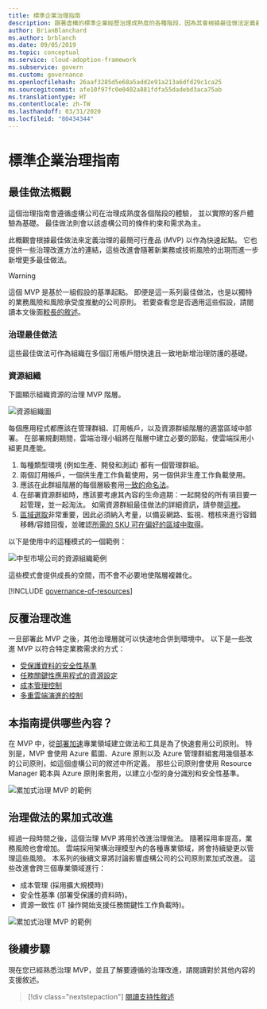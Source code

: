 ```yaml
---
title: 標準企業治理指南
description: 跟著虛構的標準企業經歷治理成熟度的各種階段，因為其會根據最佳做法定義最小可行產品 (MVP)。
author: BrianBlanchard
ms.author: brblanch
ms.date: 09/05/2019
ms.topic: conceptual
ms.service: cloud-adoption-framework
ms.subservice: govern
ms.custom: governance
ms.openlocfilehash: 26aaf3285d5e68a5add2e91a213a6dfd29c1ca25
ms.sourcegitcommit: afe10f97fc0e0402a881fdfa55dadebd3aca75ab
ms.translationtype: HT
ms.contentlocale: zh-TW
ms.lasthandoff: 03/31/2020
ms.locfileid: "80434344"
---
```

# <a name="standard-enterprise-governance-guide"></a>標準企業治理指南

## <a name="overview-of-best-practices"></a>最佳做法概觀

這個治理指南會遵循虛構公司在治理成熟度各個階段的體驗， 並以實際的客戶體驗為基礎。 最佳做法則會以該虛構公司的條件約束和需求為主。

此概觀會根據最佳做法來定義治理的最簡可行產品 (MVP) 以作為快速起點。 它也提供一些治理改進方法的連結，這些改進會隨著新業務或技術風險的出現而進一步新增更多最佳做法。

> [!WARNING]
> 這個 MVP 是基於一組假設的基準起點。 即便是這一系列最佳做法，也是以獨特的業務風險和風險承受度推動的公司原則。 若要查看您是否適用這些假設，請閱讀本文後面[較長的敘述](./narrative.md)。

### <a name="governance-best-practices"></a>治理最佳做法

這些最佳做法可作為組織在多個訂用帳戶間快速且一致地新增治理防護的基礎。

### <a name="resource-organization"></a>資源組織

下圖顯示組織資源的治理 MVP 階層。

![資源組織圖](../../../_images/govern/resource-organization.png)

每個應用程式都應該在管理群組、訂用帳戶，以及資源群組階層的適當區域中部署。 在部署規劃期間，雲端治理小組將在階層中建立必要的節點，使雲端採用小組更具產能。

1. 每種類型環境 (例如生產、開發和測試) 都有一個管理群組。
2. 兩個訂用帳戶，一個供生產工作負載使用，另一個供非生產工作負載使用。
3. 應該在此群組階層的每個層級套用[一致的命名法](../../../ready/azure-best-practices/naming-and-tagging.md)。
4. 在部署資源群組時，應該要考慮其內容的生命週期：一起開發的所有項目要一起管理，並一起淘汰。 如需資源群組最佳做法的詳細資訊，請參閱[這裡](../../../decision-guides/resource-consistency/index.md)。
5. [區域選取](../../../migrate/azure-best-practices/multiple-regions.md)非常重要，因此必須納入考量，以備妥網路、監視、稽核來進行容錯移轉/容錯回復，並確認[所需的 SKU 可在偏好的區域中取得](https://azure.microsoft.com/global-infrastructure/services)。

以下是使用中的這種模式的一個範例：

![中型市場公司的資源組織範例](../../../_images/govern/mid-market-resource-organization.png)

這些模式會提供成長的空間，而不會不必要地使階層複雜化。

[!INCLUDE [governance-of-resources](../../../../includes/caf-governance-of-resources.md)]

## <a name="iterative-governance-improvements"></a>反覆治理改進

一旦部署此 MVP 之後，其他治理層就可以快速地合併到環境中。 以下是一些改進 MVP 以符合特定業務需求的方式：

- [受保護資料的安全性基準](./security-baseline-improvement.md)
- [任務關鍵性應用程式的資源設定](./resource-consistency-improvement.md)
- [成本管理控制](./cost-management-improvement.md)
- [多重雲端演進的控制](./multicloud-improvement.md)

<!-- markdownlint-disable MD026 -->

## <a name="what-does-this-guidance-provide"></a>本指南提供哪些內容？

在 MVP 中，從[部署加速](../../deployment-acceleration/index.md)專業領域建立做法和工具是為了快速套用公司原則。 特別是，MVP 會使用 Azure 藍圖、Azure 原則以及 Azure 管理群組套用幾個基本的公司原則，如這個虛構公司的敘述中所定義。 那些公司原則會使用 Resource Manager 範本與 Azure 原則來套用，以建立小型的身分識別和安全性基準。

![累加式治理 MVP 的範例](../../../_images/govern/governance-mvp.png)

## <a name="incremental-improvement-of-governance-practices"></a>治理做法的累加式改進

經過一段時間之後，這個治理 MVP 將用於改進治理做法。 隨著採用率提高，業務風險也會增加。 雲端採用架構治理模型內的各種專業領域，將會持續變更以管理這些風險。 本系列的後續文章將討論影響虛構公司的公司原則累加式改進。 這些改進會跨三個專業領域進行：

- 成本管理 (採用擴大規模時)
- 安全性基準 (部署受保護的資料時)。
- 資源一致性 (IT 操作開始支援任務關鍵性工作負載時)。

![累加式治理 MVP 的範例](../../../_images/govern/governance-improvement.png)

## <a name="next-steps"></a>後續步驟

現在您已經熟悉治理 MVP，並且了解要遵循的治理改進，請閱讀對於其他內容的支援敘述。

> [!div class="nextstepaction"]
> [閱讀支持性敘述](./narrative.md)
